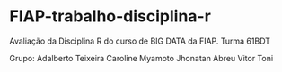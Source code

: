 # FIAP-trabalho-disciplina-r
Avaliação da Disciplina R do curso de BIG DATA da FIAP.
Turma 61BDT

Grupo:
Adalberto Teixeira
Caroline Myamoto
Jhonatan Abreu
Vitor Toni
